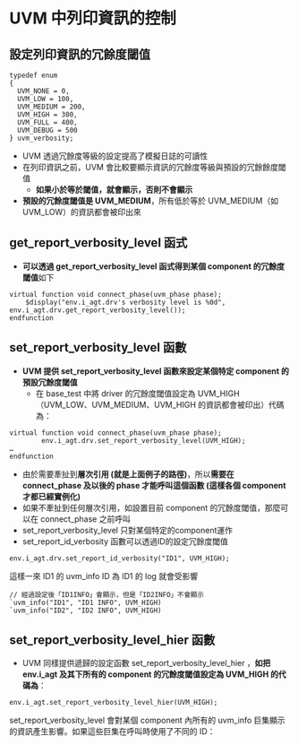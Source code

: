 # UVM 中列印資訊的控制
## 設定列印資訊的冗餘度閾值
```
typedef enum
{
  UVM_NONE = 0,
  UVM_LOW = 100,
  UVM_MEDIUM = 200,
  UVM_HIGH = 300,
  UVM_FULL = 400,
  UVM_DEBUG = 500
} uvm_verbosity;
```
* UVM 透過冗餘度等級的設定提高了模擬日誌的可讀性
* 在列印資訊之前，UVM 會比較要顯示資訊的冗餘度等級與預設的冗餘餘度閾值
  * **如果小於等於閾值，就會顯示，否則不會顯示**
* **預設的冗餘度閾值是 UVM_MEDIUM**，所有低於等於 UVM_MEDIUM（如 UVM_LOW）的資訊都會被印出來
## get_report_verbosity_level 函式
* **可以透過 get_report_verbosity_level 函式得到某個 component 的冗餘度閾值**如下
```
virtual function void connect_phase(uvm_phase phase);
    $display("env.i_agt.drv's verbosity level is %0d", env.i_agt.drv.get_report_verbosity_level());
endfunction
```
## set_report_verbosity_level 函數
* **UVM 提供 set_report_verbosity_level 函數來設定某個特定 component 的預設冗餘度閾值**
  * 在 base_test 中將 driver 的冗餘度閾值設定為 UVM_HIGH（UVM_LOW、UVM_MEDIUM、UVM_HIGH 的資訊都會被印出）代碼為：
```
virtual function void connect_phase(uvm_phase phase);
        env.i_agt.drv.set_report_verbosity_level(UVM_HIGH);
…
endfunction
```
* 由於需要牽扯到**層次引用 (就是上面例子的路徑)**，所以**需要在 connect_phase 及以後的 phase 才能呼叫這個函數 (這樣各個 component 才都已經實例化)**  
* 如果不牽扯到任何層次引用，如設置目前 component 的冗餘度閾值，那麼可以在 connect_phase 之前呼叫
* set_report_verbosity_level 只對某個特定的component運作
* set_report_id_verbosity 函數可以透過ID的設定冗餘度閾值
```
env.i_agt.drv.set_report_id_verbosity("ID1", UVM_HIGH);
```
這樣一來 ID1 的 uvm_info ID 為 ID1 的 log 就會受影響
```
// 經過設定後「ID1INFO」會顯示，但是「ID2INFO」不會顯示
`uvm_info("ID1", "ID1 INFO", UVM_HIGH)
`uvm_info("ID2", "ID2 INFO", UVM_HIGH)
```
## set_report_verbosity_level_hier 函數
* UVM 同樣提供遞歸的設定函數 set_report_verbosity_level_hier ，**如把 env.i_agt 及其下所有的 component 的冗餘度閾值設定為 UVM_HIGH 的代碼為**：
```
env.i_agt.set_report_verbosity_level_hier(UVM_HIGH);
```
set_report_verbosity_level 會對某個 component 內所有的 uvm_info 巨集顯示的資訊產生影響。如果這些巨集在呼叫時使用了不同的
ID：
